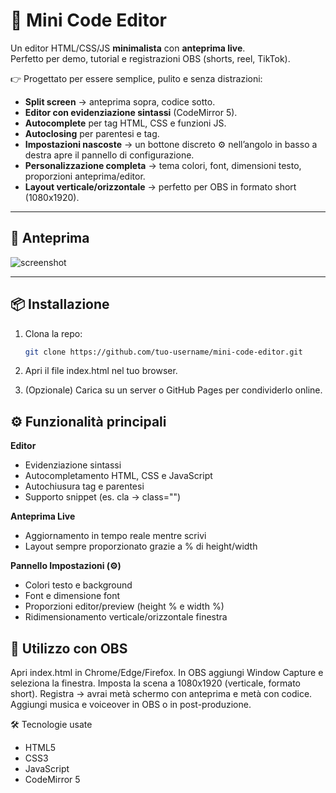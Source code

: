 # 🎨 Mini Code Editor

Un editor HTML/CSS/JS **minimalista** con **anteprima live**.  
Perfetto per demo, tutorial e registrazioni OBS (shorts, reel, TikTok).  

👉 Progettato per essere semplice, pulito e senza distrazioni:  
- **Split screen** → anteprima sopra, codice sotto.  
- **Editor con evidenziazione sintassi** (CodeMirror 5).  
- **Autocomplete** per tag HTML, CSS e funzioni JS.  
- **Autoclosing** per parentesi e tag.  
- **Impostazioni nascoste** → un bottone discreto ⚙️ nell’angolo in basso a destra apre il pannello di configurazione.  
- **Personalizzazione completa** → tema colori, font, dimensioni testo, proporzioni anteprima/editor.  
- **Layout verticale/orizzontale** → perfetto per OBS in formato short (1080x1920).  

---

## 🚀 Anteprima
![screenshot](screenshot.png)  

---

## 📦 Installazione

1. Clona la repo:
   ```bash
   git clone https://github.com/tuo-username/mini-code-editor.git
2. Apri il file index.html nel tuo browser.

3. (Opzionale) Carica su un server o GitHub Pages per condividerlo online.

## ⚙️ Funzionalità principali

**Editor**

 - Evidenziazione sintassi
 - Autocompletamento HTML, CSS e JavaScript
 - Autochiusura tag e parentesi
 - Supporto snippet (es. cla → class="")

**Anteprima Live**

 - Aggiornamento in tempo reale mentre scrivi
 - Layout sempre proporzionato grazie a % di height/width

**Pannello Impostazioni (⚙️)**

 - Colori testo e background
 - Font e dimensione font
 - Proporzioni editor/preview (height % e width %)
 - Ridimensionamento verticale/orizzontale finestra

## 🎥 Utilizzo con OBS

Apri index.html in Chrome/Edge/Firefox.
In OBS aggiungi Window Capture e seleziona la finestra.
Imposta la scena a 1080x1920 (verticale, formato short).
Registra → avrai metà schermo con anteprima e metà con codice.
Aggiungi musica e voiceover in OBS o in post-produzione.

🛠️ Tecnologie usate

- HTML5
- CSS3
- JavaScript
- CodeMirror 5
